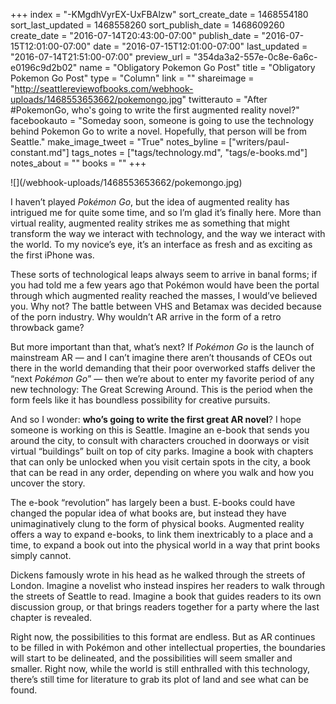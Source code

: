 +++
index = "-KMgdhVyrEX-UxFBAlzw"
sort_create_date = 1468554180
sort_last_updated = 1468558260
sort_publish_date = 1468609260
create_date = "2016-07-14T20:43:00-07:00"
publish_date = "2016-07-15T12:01:00-07:00"
date = "2016-07-15T12:01:00-07:00"
last_updated = "2016-07-14T21:51:00-07:00"
preview_url = "354da3a2-557e-0c8e-6a6c-e0196c9d2b02"
name = "Obligatory Pokemon Go Post"
title = "Obligatory Pokemon Go Post"
type = "Column"
link = ""
shareimage = "http://seattlereviewofbooks.com/webhook-uploads/1468553653662/pokemongo.jpg"
twitterauto = "After #PokemonGo, who's going to write the first augmented reality novel?"
facebookauto = "Someday soon, someone is going to use the technology behind Pokemon Go to write a novel. Hopefully, that person will be from Seattle."
make_image_tweet = "True"
notes_byline = ["writers/paul-constant.md"]
tags_notes = ["tags/technology.md", "tags/e-books.md"]
notes_about = ""
books = ""
+++
<p class="image">![](/webhook-uploads/1468553653662/pokemongo.jpg)</p>

I haven’t played *Pokémon Go*, but the idea of augmented reality has intrigued me for quite some time, and so I’m glad it’s finally here. More than virtual reality, augmented reality strikes me as something that might transform the way we interact with technology, and the way we interact with the world. To my novice’s eye, it’s an interface as fresh and as exciting as the first iPhone was.

These sorts of technological leaps always seem to arrive in banal forms; if you had told me a few years ago that Pokémon would have been the portal through which augmented reality reached the masses, I would’ve believed you. Why not? The battle between VHS and Betamax was decided because of the porn industry. Why wouldn’t AR arrive in the form of a retro throwback game?

But more important than that, what’s next? If *Pokémon Go* is the launch of mainstream AR — and I can’t imagine there aren’t thousands of CEOs out there in the world demanding that their poor overworked staffs deliver the “next *Pokémon Go*” — then we’re about to enter my favorite period of any new technology: The Great Screwing Around. This is the period when the form feels like it has boundless possibility for creative pursuits.

And so I wonder: **who’s going to write the first great AR novel**? I hope someone is working on this is Seattle.  Imagine an e-book that sends you around the city, to consult with characters crouched in doorways or visit virtual “buildings” built on top of city parks. Imagine a book with chapters that can only be unlocked when you visit certain spots in the city, a book that can be read in any order, depending on where you walk and how you uncover the story.

The e-book “revolution” has largely been a bust. E-books could have changed the popular idea of what books are, but instead they have unimaginatively clung to the form of physical books. Augmented reality offers a way to expand e-books, to link them inextricably to a place and a time, to expand a book out into the physical world in a way that print books simply cannot.

Dickens famously wrote in his head as he walked through the streets of London. Imagine a novelist who instead inspires her readers to walk through the streets of Seattle to read. Imagine a book that guides readers to its own discussion group, or that brings readers together for a party where the last chapter is revealed.

Right now, the possibilities to this format are endless. But as AR continues to be filled in with Pokémon and other intellectual properties, the boundaries will start to be delineated, and the possibilities will seem smaller and smaller. Right now, while the world is still enthralled with this technology, there’s still time for literature to grab its plot of land and see what can be found.
